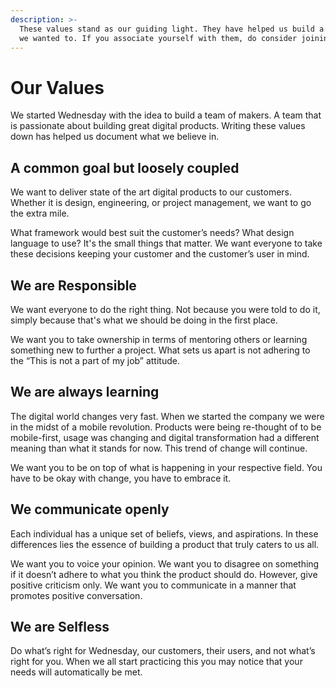 ```yaml
---
description: >-
  These values stand as our guiding light. They have helped us build a team that
  we wanted to. If you associate yourself with them, do consider joining us.
---
```


# Our Values

We started Wednesday with the idea to build a team of makers. A team that is passionate about building great digital products. Writing these values down has helped us document what we believe in.

## A common goal but loosely coupled

We want to deliver state of the art digital products to our customers. Whether it is design, engineering, or project management, we want to go the extra mile.

What framework would best suit the customer’s needs? What design language to use? It's the small things that matter. We want everyone to take these decisions keeping your customer and the customer’s user in mind.

## We are Responsible

We want everyone to do the right thing. Not because you were told to do it, simply because that's what we should be doing in the first place.

We want you to take ownership in terms of mentoring others or learning something new to further a project. What sets us apart is not adhering to the “This is not a part of my job” attitude.

## We are always learning

The digital world changes very fast. When we started the company we were in the midst of a mobile revolution. Products were being re-thought of to be mobile-first, usage was changing and digital transformation had a different meaning than what it stands for now. This trend of change will continue.

We want you to be on top of what is happening in your respective field. You have to be okay with change, you have to embrace it.

## We communicate openly

Each individual has a unique set of beliefs, views, and aspirations. In these differences lies the essence of building a product that truly caters to us all.

We want you to voice your opinion. We want you to disagree on something if it doesn’t adhere to what you think the product should do. However, give positive criticism only. We want you to communicate in a manner that promotes positive conversation.

## We are Selfless

Do what’s right for Wednesday, our customers, their users, and not what’s right for you. When we all start practicing this you may notice that your needs will automatically be met.

